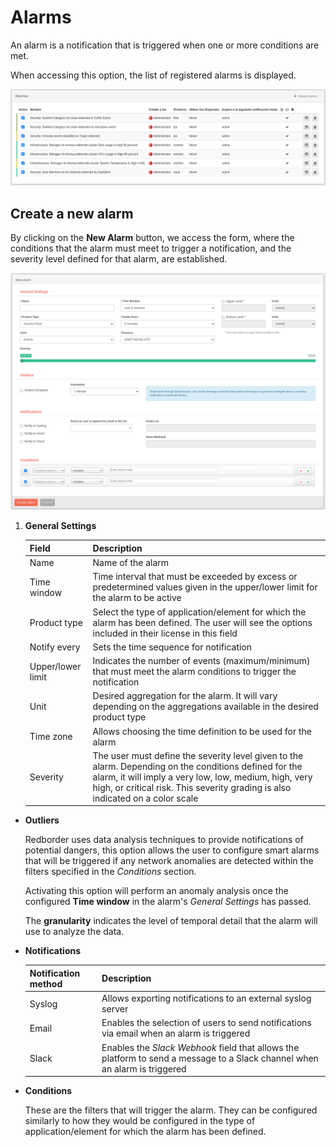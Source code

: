 # Alarms

An alarm is a notification that is triggered when one or more conditions are met.

When accessing this option, the list of registered alarms is displayed.

![List of active alarms](images/ch07_img002.png)

## Create a new alarm

By clicking on the **New Alarm** button, we access the form, where the conditions that the alarm must meet to trigger a notification, and the severity level defined for that alarm, are established.

![Create a new alarm](images/ch07_img003.png)

1. **General Settings**

    | Field              | Description                            |
    | ------------------ | -------------------------------------- |
    | Name               | Name of the alarm |
    | Time window        | Time interval that must be exceeded by excess or predetermined values given in the upper/lower limit for the alarm to be active |
    | Product type       | Select the type of application/element for which the alarm has been defined. The user will see the options included in their license in this field |
    | Notify every       | Sets the time sequence for notification |
    | Upper/lower limit  | Indicates the number of events (maximum/minimum) that must meet the alarm conditions to trigger the notification |
    | Unit               | Desired aggregation for the alarm. It will vary depending on the aggregations available in the desired product type |
    | Time zone          | Allows choosing the time definition to be used for the alarm |
    | Severity           | The user must define the severity level given to the alarm. Depending on the conditions defined for the alarm, it will imply a very low, low, medium, high, very high, or critical risk. This severity grading is also indicated on a color scale |

- **Outliers**

    Redborder uses data analysis techniques to provide notifications of potential dangers, this option allows the user to configure smart alarms that will be triggered if any network anomalies are detected within the filters specified in the *Conditions* section.

    Activating this option will perform an anomaly analysis once the configured **Time window** in the alarm's *General Settings* has passed.

    The **granularity** indicates the level of temporal detail that the alarm will use to analyze the data.

- **Notifications**

    | Notification method       | Description                            |
    | ------------------------- | -------------------------------------- |
    | Syslog                    | Allows exporting notifications to an external syslog server |
    | Email                     | Enables the selection of users to send notifications via email when an alarm is triggered |
    | Slack                     | Enables the *Slack Webhook* field that allows the platform to send a message to a Slack channel when an alarm is triggered |

- **Conditions**

    These are the filters that will trigger the alarm. They can be configured similarly to how they would be configured in the type of application/element for which the alarm has been defined.